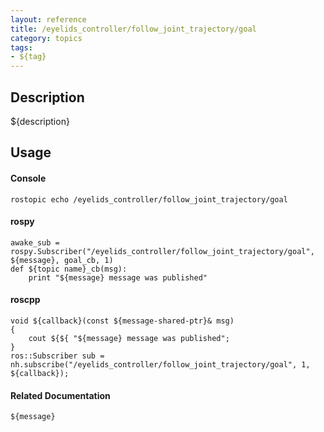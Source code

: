 ```yaml
---
layout: reference
title: /eyelids_controller/follow_joint_trajectory/goal
category: topics
tags: 
- ${tag}
---
```


## Description
${description}

## Usage
#### Console
```
rostopic echo /eyelids_controller/follow_joint_trajectory/goal
```

#### rospy
```
awake_sub = rospy.Subscriber("/eyelids_controller/follow_joint_trajectory/goal", ${message}, goal_cb, 1)
def ${topic name}_cb(msg):
    print "${message} message was published"
```

#### roscpp
```
void ${callback}(const ${message-shared-ptr}& msg)
{
    cout ${${ "${message} message was published";
}
ros::Subscriber sub = nh.subscribe("/eyelids_controller/follow_joint_trajectory/goal", 1, ${callback});
```

#### Related Documentation
``${message}``  